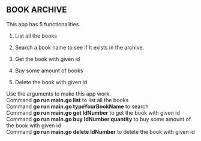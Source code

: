 ## BOOK ARCHIVE

This app has 5 functionalities.
 
 1. List all the books

 2. Search a book name to see if it exists in the archive.
 
 3. Get the book with given id

 3. Buy some amount of books

 4. Delete the book with given id

Use the arguments to make this app work.      
Command **go run main.go list** to list all the books      
Command **go run main.go typeYourBookName** to search         
Command **go run main.go get IdNumber** to get the book with given id             
Command **go run main.go buy IdNumber quantity** to buy some amount of the book with given id            
Command **go run main.go delete IdNumber** to delete the book with given id          
